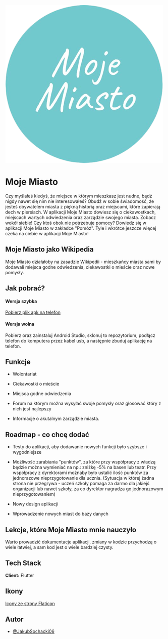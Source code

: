 
![Logo](https://github.com/JakubSochacki06/MojeMiasto_flutter/blob/master/assets/MojeMiasto.png)


# Moje Miasto

Czy myślałeś kiedyś, że miejsce w którym mieszkasz jest nudne, bądź nigdy nawet się nim nie interesowałeś?
Obudź w sobie świadomość, że jesteś obywatelem miasta z piękną historią oraz miejscami, które zapierają dech w piersiach.
W aplikacji Moje Miasto dowiesz się o ciekawostkach, miejscach wartych odwiedzenia oraz zarządzie swojego miasta.
Zobacz wokół siebie! Czy ktoś obok nie potrzebuje pomocy? Dowiedz się w aplikacji Moje Miasto w zakładce "Pomóż".
Tyle i wkrótce jeszcze więcej czeka na ciebie w aplikacji Moje Miasto!

## Moje Miasto jako Wikipedia

Moje Miasto działałoby na zasadzie Wikipedii - mieszkańcy miasta sami by dodawali miejsca godne odwiedzenia, ciekawostki o mieście oraz nowe pomysły.

## Jak pobrać?

#### **Wersja szybka**

<a href="https://github.com/JakubSochacki06/MojeMiasto_flutter/blob/master/app-release.apk">Pobierz plik apk na telefon</a>

#### **Wersja wolna**

Pobierz oraz zainstaluj Android Studio, sklonuj to repozytorium, podłącz telefon do komputera przez kabel usb, a następnie zbuduj aplikację na telefon.


## Funkcje

- Wolontariat

- Ciekawostki o mieście

- Miejsca godne odwiedzenia

- Forum na którym można wysyłać swoje pomysły oraz głosować który z nich jest najlepszy

- Informacje o akutalnym zarządzie miasta.

## Roadmap - co chcę dodać

- Testy do aplikacji, aby dodawanie nowych funkcji było szybsze i wygodniejsze

- Możliwość zarabiania "punktów", za które przy współpracy z władzą będzie można wymieniać na np.: zniżkę -5% na basen lub teatr. Przy współpracy z dyrektorami możnaby było ustalić ilość punktów za jednorazowe nieprzygotowanie dla ucznia. (Sytuacja w której żadna strona nie przegrywa - uczeń szkoły pomaga za darmo dla jakiejś organizacji lub nawet szkoły, za co dyrektor nagradza go jednorazowym nieprzygotowaniem)

- Nowy design aplikacji

- Wprowadzenie nowych miast do bazy danych


## Lekcje, które Moje Miasto mnie nauczyło

Warto prowadzić dokumentacje aplikacji, zmiany w kodzie przychodzą o wiele łatwiej, a sam kod jest o wiele bardziej czysty.

## Tech Stack

**Client:** Flutter

## Ikony
<a href="https://www.flaticon.com/">Icony ze strony Flaticon</a>

## Autor

- [@JakubSochacki06](https://github.com/JakubSochacki06)
